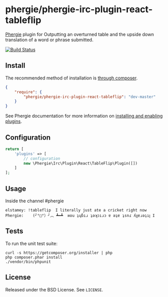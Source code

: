 # phergie/phergie-irc-plugin-react-tableflip

[Phergie](http://github.com/phergie/phergie-irc-bot-react/) plugin for Outputting an overturned table and the upside down translation of a word or phrase submitted.

[![Build Status](https://secure.travis-ci.org/elstamey/phergie-irc-plugin-react-tableflip.png?branch=master)](http://travis-ci.org/phergie/phergie-irc-plugin-react-tableflip)

## Install

The recommended method of installation is [through composer](http://getcomposer.org).

```JSON
{
    "require": {
        "phergie/phergie-irc-plugin-react-tableflip": "dev-master"
    }
}
```

See Phergie documentation for more information on
[installing and enabling plugins](http://phergie.org/users/).

## Configuration


```php
return [
    'plugins' => [
        // configuration
        new \Phergie\Irc\Plugin\React\TableFlip\Plugin([])
    ]
];
```

## Usage

Inside the channel #phergie

```
elstamey: !tableflip  I literally just ate a cricket right now
Phergie: 	(╯°□°）╯︵ ┻━┻  ʍou ʇɥƃıɹ ʇǝʞɔıɹɔ ɐ ǝʇɐ ʇsnɾ ʎꞁꞁɐɹǝʇıꞁ I
```

## Tests

To run the unit test suite:

```
curl -s https://getcomposer.org/installer | php
php composer.phar install
./vendor/bin/phpunit
```


## License

Released under the BSD License. See `LICENSE`.
